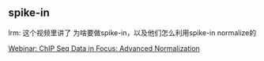 ## spike-in

lrm: 这个视频里讲了 为啥要做spike-in，以及他们怎么利用spike-in normalize的

[Webinar: ChIP Seq Data in Focus: Advanced Normalization](https://epigenie.com/webinar-bringing-chip-seq-data-into-focus-advanced-normalization-strategies/)


